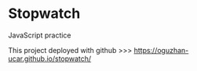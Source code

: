 # Stopwatch

JavaScript practice

This project deployed with github >>> https://oguzhan-ucar.github.io/stopwatch/

